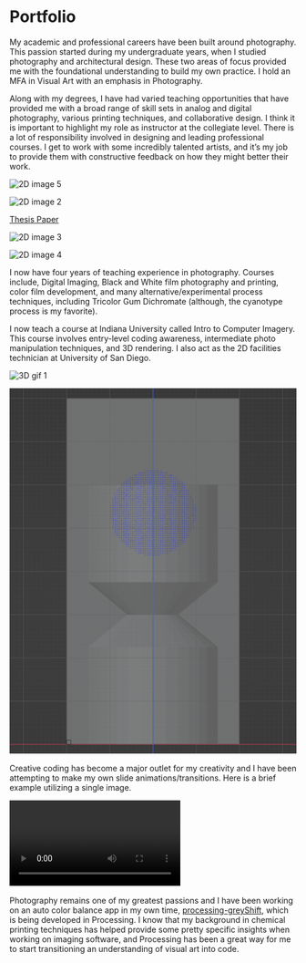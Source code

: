 # Portfolio
My academic and professional careers have been built around photography. This passion started during my undergraduate years, when I studied photography and architectural design. These two areas of focus provided me with the foundational understanding to build my own practice. I hold an MFA in Visual Art with an emphasis in Photography.

Along with my degrees, I have had varied teaching opportunities that have provided me with a broad range of skill sets in analog and digital photography, various printing techniques, and collaborative design. I think it is important to highlight my role as instructor at the collegiate level. There is a lot of responsibility involved in designing and leading professional courses. I get to work with some incredibly talented artists, and it’s my job to provide them with constructive feedback on how they might better their work. 

![2D image 5](/assets/2D/2D_i5.png)

![2D image 2](/assets/2D/2D_i2.jpg)

[Thesis Paper](https://core.ac.uk/download/pdf/225126748.pdf)

![2D image 3](/assets/2D/2D_i3.png)

![2D image 4](/assets/2D/2D_i4.png)


I now have four years of teaching experience in photography. Courses include, Digital Imaging, Black and White film photography and printing, color film development, and many alternative/experimental process techniques, including Tricolor Gum Dichromate (although, the cyanotype process is my favorite). 

I now teach a course at Indiana University called Intro to Computer Imagery. This course involves entry-level coding awareness, intermediate photo manipulation techniques, and 3D rendering. I also act as the 2D facilities technician at University of San Diego.

![3D gif 1](/assets/3D/3D_a1.gif)

![3D gif 2](/assets/3D/3D_a2.gif)

Creative coding has become a major outlet for my creativity and I have been attempting to make my own slide animations/transitions. Here is a brief example utilizing a single image.

![Motion mov 1](/assets/Motion/Motion_a1.mp4)

 Photography remains one of my greatest passions and I have been working on an auto color balance app in my own time, [processing-greyShift](https://github.com/timothyfaris/processing-greyShift), which is being developed in Processing. I know that my background in chemical printing techniques has helped provide some pretty specific insights when working on imaging software, and Processing has been a great way for me to start transitioning an understanding of visual art into code.